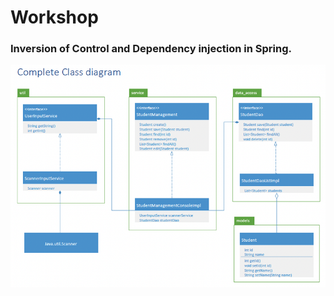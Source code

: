 # Workshop
### Inversion of Control and Dependency injection in Spring.

![ClassDiagram.png](src%2Fimages%2FClassDiagram.png)